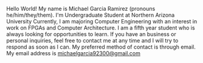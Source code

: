 Hello World! My name is Michael Garcia Ramirez (pronouns he/him/they/them). 
I'm Undergraduate Student at Northern Arizona University
Currently, I am majoring Computer Engineering with an interest in work on FPGAs and Computer Architecture.
I am a fifth year student who is always looking for opportunities to learn. 
If you have an business or personal inquiries, feel free to contact me at any time and I will try to respond as soon as I can.
My preferred method of contact is through email. My email address is michaelgarcia92300@gmail.com
